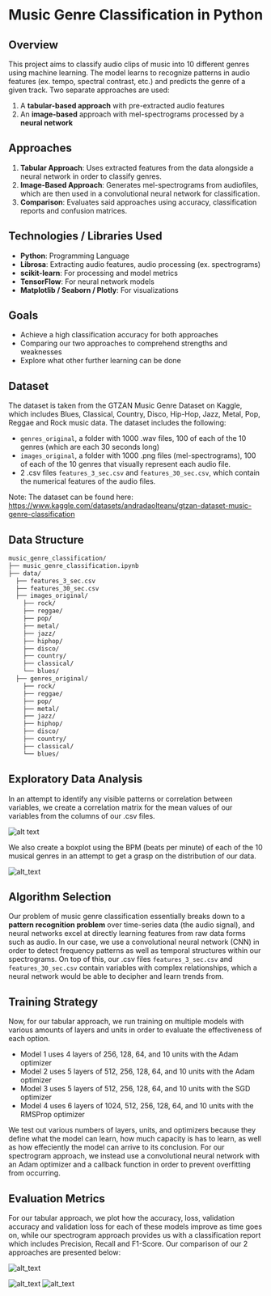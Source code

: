# Music Genre Classification in Python

## Overview
This project aims to classify audio clips of music into 10 different genres using machine learning. The model learns to recognize patterns in audio features (ex. tempo, spectral contrast, etc.) and predicts the genre of a given track. Two separate approaches are used:
1. A **tabular-based approach** with pre-extracted audio features
2. An **image-based** approach with mel-spectrograms processed by a **neural network**

## Approaches
1. **Tabular Approach**: Uses extracted features from the data alongside a neural network in order to classify genres.
2. **Image-Based Approach**: Generates mel-spectrograms from audiofiles, which are then used in a convolutional neural network for classification.
3. **Comparison**: Evaluates said approaches using accuracy, classification reports and confusion matrices.


## Technologies / Libraries Used
* **Python**: Programming Language
* **Librosa**: Extracting audio features, audio processing (ex. spectrograms)
* **scikit-learn**: For processing and model metrics
* **TensorFlow**: For neural network models
* **Matplotlib / Seaborn / Plotly**: For visualizations

## Goals
* Achieve a high classification accuracy for both approaches
* Comparing our two approaches to comprehend strengths and weaknesses
* Explore what other further learning can be done

## Dataset
The dataset is taken from the GTZAN Music Genre Dataset on Kaggle, which includes Blues, Classical, Country, Disco, Hip-Hop, Jazz, Metal, Pop, Reggae and Rock music data. The dataset includes the following:
* ```genres_original```, a folder with 1000 .wav files, 100 of each of the 10 genres (which are each 30 seconds long)
* ```images_original```, a folder with 1000 .png files (mel-spectrograms), 100 of each of the 10 genres that visually represent each audio file.
* 2 .csv files ```features_3_sec.csv``` and ```features_30_sec.csv```, which contain the numerical features of the audio files.

Note: The dataset can be found here: https://www.kaggle.com/datasets/andradaolteanu/gtzan-dataset-music-genre-classification

## Data Structure

```bash
music_genre_classification/
├── music_genre_classification.ipynb
├── data/
  ├── features_3_sec.csv
  ├── features_30_sec.csv
  ├── images_original/
    ├── rock/
    ├── reggae/
    ├── pop/
    ├── metal/
    ├── jazz/
    ├── hiphop/
    ├── disco/
    ├── country/
    ├── classical/
    └── blues/
  ├── genres_original/
    ├── rock/
    ├── reggae/
    ├── pop/
    ├── metal/
    ├── jazz/
    ├── hiphop/
    ├── disco/
    ├── country/
    ├── classical/
    └── blues/
```

## Exploratory Data Analysis
In an attempt to identify any visible patterns or correlation between variables, we create a correlation matrix for the mean values of our variables from the columns of our .csv files.

![alt text](heatmap.png)

We also create a boxplot using the BPM (beats per minute) of each of the 10 musical genres in an attempt to get a grasp on the distribution of our data.

![alt_text](BPM_Boxplot.png)

## Algorithm Selection

Our problem of music genre classification essentially breaks down to a **pattern recognition problem** over time-series data (the audio signal), and neural networks excel at directly learning features from raw data forms such as audio. In our case, we use a convolutional neural network (CNN) in order to detect frequency patterns as well as temporal structures within our spectrograms. On top of this, our .csv files ```features_3_sec.csv``` and ```features_30_sec.csv``` contain variables with complex relationships, which a neural network would be able to decipher and learn trends from.

## Training Strategy

Now, for our tabular approach, we run training on multiple models with various amounts of layers and units in order to evaluate the effectiveness of each option.
* Model 1 uses 4 layers of 256, 128, 64, and 10 units with the Adam optimizer
* Model 2 uses 5 layers of 512, 256, 128, 64, and 10 units with the Adam optimizer
* Model 3 uses 5 layers of 512, 256, 128, 64, and 10 units with the SGD optimizer
* Model 4 uses 6 layers of 1024, 512, 256, 128, 64, and 10 units with the RMSProp optimizer

We test out various numbers of layers, units, and optimizers because they define what the model can learn, how much capacity is has to learn, as well as how effeciently the model can arrive to its conclusion. For our spectrogram approach, we instead use a convolutional neural network with an Adam optimizer and a callback function in order to prevent overfitting from occurring. 

## Evaluation Metrics

For our tabular approach, we plot how the accuracy, loss, validation accuracy and validation loss for each of these models improve as time goes on, while our spectrogram approach provides us with a classification report which includes Precision, Recall and F1-Score. Our comparison of our 2 approaches are presented below:

![alt_text](imgs/accuracy_comparison.png)

![alt_text](imgs/class_comparison.png) 
![alt_text](imgs/classification_report.png)

